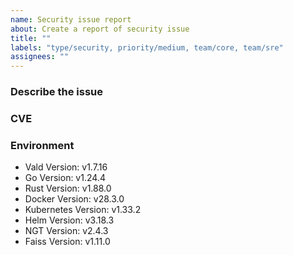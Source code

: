 ```yaml
---
name: Security issue report
about: Create a report of security issue
title: ""
labels: "type/security, priority/medium, team/core, team/sre"
assignees: ""
---
```


### Describe the issue

<!-- A clear and concise description of what the issue is. -->

### CVE

### Environment

<!--- Please change the versions below along with your environment -->

- Vald Version: v1.7.16
- Go Version: v1.24.4
- Rust Version: v1.88.0
- Docker Version: v28.3.0
- Kubernetes Version: v1.33.2
- Helm Version: v3.18.3
- NGT Version: v2.4.3
- Faiss Version: v1.11.0
